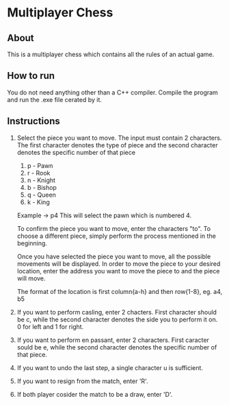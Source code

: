 # Multiplayer Chess

## About

This is a multiplayer chess which contains all the rules of an actual game.

## How to run

You do not need anything other than a C++ compiler. Compile the program and run the .exe file cerated by it.

## Instructions

1. Select the piece you want to move. The input must contain 2 characters. The first character denotes the type of piece and the second character denotes the specific number of that piece
    1. p - Pawn
    2. r - Rook
    3. n - Knight
    4. b - Bishop
    5. q - Queen
    6. k - King
    
    Example -> p4
    This will select the pawn which is numbered 4.
    
    To confirm the piece you want to move, enter the characters "to". To choose a different piece, simply perform the process mentioned in the beginning.
    
    Once you have selected the piece you want to move, all the possible movements will be displayed. In order to move the piece to your desired location, enter the address you want to move the piece to and the piece will move.
	
	The format of the location is first column{a-h} and then row{1-8}, eg. a4, b5
2. If you want to perform casling, enter 2 chacters. First character should be c, while the second character denotes the side you to perform it on. 0 for left and 1 for right.
3. If you want to perform en passant, enter 2 characters. First caracter sould be e, while the second character denotes the specific number of that piece.
4. If you want to undo the last step, a single character u is sufficient.
5. If you want to resign from the match, enter 'R'.
6. If both player cosider the match to be a draw, enter 'D'.
